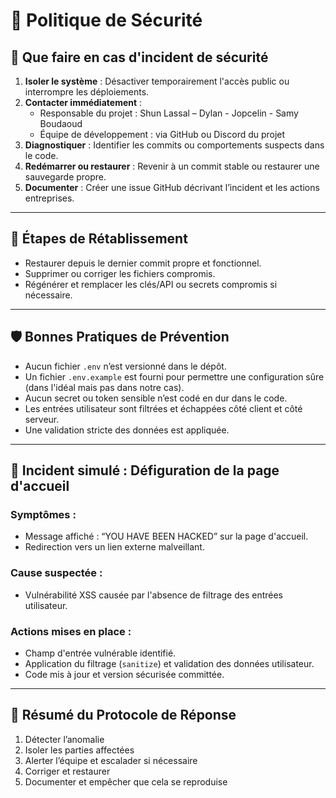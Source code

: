 # 🔐 Politique de Sécurité

## 🚨 Que faire en cas d'incident de sécurité

1. **Isoler le système** : Désactiver temporairement l'accès public ou interrompre les déploiements.
2. **Contacter immédiatement** :
   - Responsable du projet : Shun Lassal – Dylan - Jopcelin - Samy Boudaoud 
   - Équipe de développement : via GitHub ou Discord du projet
3. **Diagnostiquer** : Identifier les commits ou comportements suspects dans le code.
4. **Redémarrer ou restaurer** : Revenir à un commit stable ou restaurer une sauvegarde propre.
5. **Documenter** : Créer une issue GitHub décrivant l’incident et les actions entreprises.

---

## 🧯 Étapes de Rétablissement

- Restaurer depuis le dernier commit propre et fonctionnel.
- Supprimer ou corriger les fichiers compromis.
- Régénérer et remplacer les clés/API ou secrets compromis si nécessaire.

---

## 🛡️ Bonnes Pratiques de Prévention

- Aucun fichier `.env` n’est versionné dans le dépôt.
- Un fichier `.env.example` est fourni pour permettre une configuration sûre (dans l'idéal mais pas dans notre cas).
- Aucun secret ou token sensible n’est codé en dur dans le code.
- Les entrées utilisateur sont filtrées et échappées côté client et côté serveur.
- Une validation stricte des données est appliquée.

---

## 🧪 Incident simulé : Défiguration de la page d'accueil

### Symptômes :
- Message affiché : “YOU HAVE BEEN HACKED” sur la page d'accueil.
- Redirection vers un lien externe malveillant.

### Cause suspectée :
- Vulnérabilité XSS causée par l'absence de filtrage des entrées utilisateur.

### Actions mises en place :
- Champ d'entrée vulnérable identifié.
- Application du filtrage (`sanitize`) et validation des données utilisateur.
- Code mis à jour et version sécurisée committée.

---

## 🔁 Résumé du Protocole de Réponse

1. Détecter l’anomalie
2. Isoler les parties affectées
3. Alerter l’équipe et escalader si nécessaire
4. Corriger et restaurer
5. Documenter et empêcher que cela se reproduise

